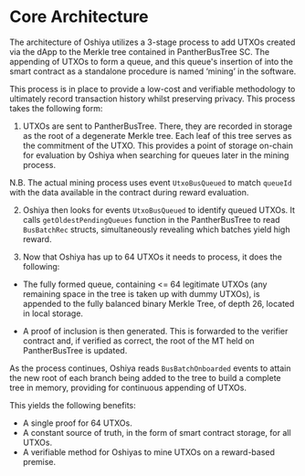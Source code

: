 # Core Architecture

The architecture of Oshiya utilizes a 3-stage process to add UTXOs created via the dApp to the Merkle tree contained in PantherBusTree SC. The appending of UTXOs to form a queue, and this queue's insertion of into the smart contract as a standalone procedure is named ‘mining’ in the software.

This process is in place to provide a low-cost and verifiable methodology to ultimately record transaction history whilst preserving privacy. This process takes the following form:

1. UTXOs are sent to PantherBusTree. There, they are recorded in storage as the root of a degenerate Merkle tree. Each leaf of this tree serves as the commitment of the UTXO. This provides a point of storage on-chain for evaluation by Oshiya when searching for queues later in the mining process.

N.B. The actual mining process uses event `UtxoBusQueued` to match `queueId` with the data available in the contract during reward evaluation.

2. Oshiya then looks for events `UtxoBusQueued` to identify queued UTXOs. It calls `getOldestPendingQueues` function in the PantherBusTree to read `BusBatchRec` structs, simultaneously revealing which batches yield high reward.

3. Now that Oshiya has up to 64 UTXOs it needs to process, it does the following:

-   The fully formed queue, containing <= 64 legitimate UTXOs (any remaining space in the tree is taken up with dummy UTXOs), is appended to the fully balanced binary Merkle Tree, of depth 26, located in local storage.

-   A proof of inclusion is then generated. This is forwarded to the verifier contract and, if verified as correct, the root of the MT held on PantherBusTree is updated.

As the process continues, Oshiya reads `BusBatchOnboarded` events to attain the new root of each branch being added to the tree to build a complete tree in memory, providing for continuous appending of UTXOs.

This yields the following benefits:

-   A single proof for 64 UTXOs.
-   A constant source of truth, in the form of smart contract storage, for all UTXOs.
-   A verifiable method for Oshiyas to mine UTXOs on a reward-based premise.
